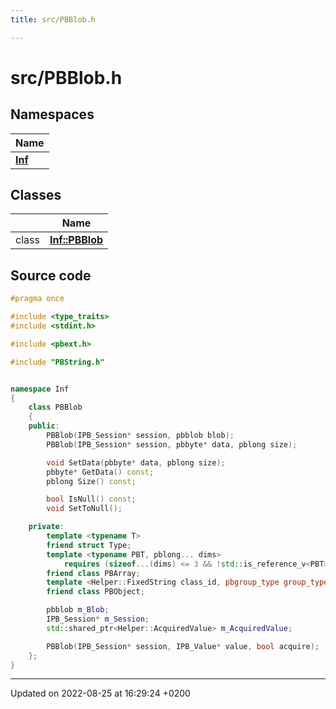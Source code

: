 ```yaml
---
title: src/PBBlob.h

---
```


# src/PBBlob.h



## Namespaces

| Name           |
| -------------- |
| **[Inf](/doxygen/Namespaces/namespace_inf/)**  |

## Classes

|                | Name           |
| -------------- | -------------- |
| class | **[Inf::PBBlob](/doxygen/Classes/class_inf_1_1_p_b_blob/)**  |




## Source code

```cpp
#pragma once

#include <type_traits>
#include <stdint.h>

#include <pbext.h>

#include "PBString.h"


namespace Inf
{
    class PBBlob
    {
    public:
        PBBlob(IPB_Session* session, pbblob blob);
        PBBlob(IPB_Session* session, pbbyte* data, pblong size);

        void SetData(pbbyte* data, pblong size);
        pbbyte* GetData() const;
        pblong Size() const;

        bool IsNull() const;
        void SetToNull();

    private:
        template <typename T>
        friend struct Type;
        template <typename PBT, pblong... dims>
            requires (sizeof...(dims) <= 3 && !std::is_reference_v<PBT> && !std::is_pointer_v<PBT>)
        friend class PBArray;
        template <Helper::FixedString class_id, pbgroup_type group_type>
        friend class PBObject;

        pbblob m_Blob;
        IPB_Session* m_Session;
        std::shared_ptr<Helper::AcquiredValue> m_AcquiredValue;

        PBBlob(IPB_Session* session, IPB_Value* value, bool acquire);
    };
}
```


-------------------------------

Updated on 2022-08-25 at 16:29:24 +0200
